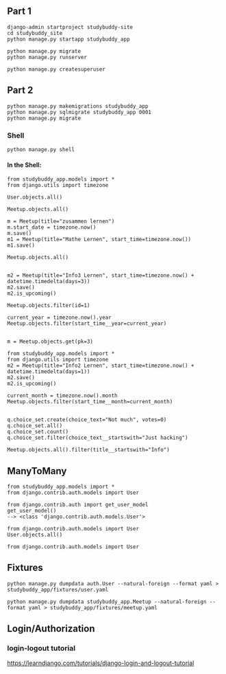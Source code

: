 ## Part 1

    django-admin startproject studybuddy-site
    cd studybuddy_site
    python manage.py startapp studybuddy_app

    python manage.py migrate
    python manage.py runserver

    python manage.py createsuperuser

## Part 2

    python manage.py makemigrations studybuddy_app
    python manage.py sqlmigrate studybuddy_app 0001
    python manage.py migrate

### Shell

    python manage.py shell

#### In the Shell:

    from studybuddy_app.models import *
    from django.utils import timezone

    User.objects.all()

    Meetup.objects.all()
    
    m = Meetup(title="zusammen lernen")
    m.start_date = timezone.now()
    m.save()
    m1 = Meetup(title="Mathe Lernen", start_time=timezone.now())
    m1.save()

    Meetup.objects.all()


    m2 = Meetup(title="Info3 Lernen", start_time=timezone.now() + datetime.timedelta(days=3))
    m2.save()
    m2.is_upcoming()

    Meetup.objects.filter(id=1)

    current_year = timezone.now().year
    Meetup.objects.filter(start_time__year=current_year)

    
    m = Meetup.objects.get(pk=3)

    from studybuddy_app.models import *
    from django.utils import timezone
    m2 = Meetup(title="Info2 Lernen", start_time=timezone.now() + datetime.timedelta(days=1))
    m2.save()
    m2.is_upcoming()

    current_month = timezone.now().month
    Meetup.objects.filter(start_time__month=current_month)


    q.choice_set.create(choice_text="Not much", votes=0)
    q.choice_set.all()
    q.choice_set.count()
    q.choice_set.filter(choice_text__startswith="Just hacking")
    
    Meetup.objects.all().filter(title__startswith="Info")

## ManyToMany

    from studybuddy_app.models import *
    from django.contrib.auth.models import User

    from django.contrib.auth import get_user_model
    get_user_model()
    --> <class 'django.contrib.auth.models.User'>
    
    from django.contrib.auth.models import User
    User.objects.all()

    from django.contrib.auth.models import User

## Fixtures


    python manage.py dumpdata auth.User --natural-foreign --format yaml > studybuddy_app/fixtures/user.yaml

    python manage.py dumpdata studybuddy_app.Meetup --natural-foreign --format yaml > studybuddy_app/fixtures/meetup.yaml


## Login/Authorization

### login-logout tutorial

https://learndjango.com/tutorials/django-login-and-logout-tutorial



    